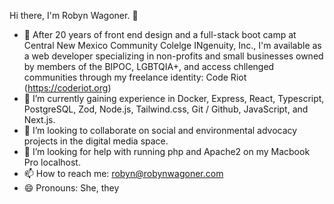 Hi there, I'm Robyn Wagoner. 👋

- 🔭 After 20 years of front end design and a full-stack boot camp at Central New Mexico Community Colelge INgenuity, Inc., I'm available as a web developer specializing in non-profits and small businesses owned by members of the BIPOC, LGBTQIA+, and access chllenged communities through my freelance identity: Code Riot (https://coderiot.org)
- 🌱 I’m currently gaining experience in Docker, Express, React, Typescript, PostgreSQL, Zod, Node.js, Tailwind.css, Git / Github, JavaScript, and Next.js.
- 👯 I’m looking to collaborate on social and environmental advocacy projects in the digital media space.
- 🤔 I’m looking for help with running php and Apache2 on my Macbook Pro localhost.
- 📫 How to reach me: robyn@robynwagoner.com
- 😄 Pronouns: She, they

